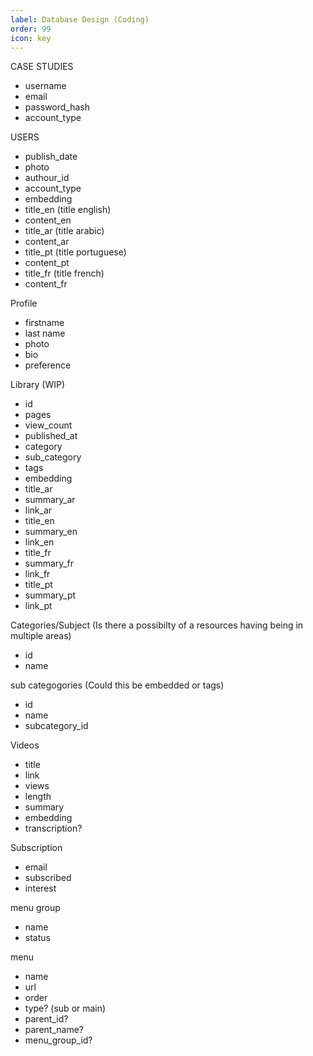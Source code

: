```yaml
---
label: Database Design (Coding)
order: 99
icon: key
---
```



CASE STUDIES

- username
- email
- password_hash
- account_type

USERS

- publish_date
- photo
- authour_id
- account_type
- embedding
- title_en (title english)
- content_en
- title_ar  (title arabic)
- content_ar
- title_pt (title portuguese)
- content_pt
- title_fr (title french)
- content_fr

Profile

- firstname
- last name
- photo
- bio
- preference


Library (WIP)
- id
- pages
- view_count
- published_at
- category
- sub_category
- tags
- embedding
- title_ar
- summary_ar
- link_ar
- title_en
- summary_en
- link_en
- title_fr
- summary_fr
- link_fr
- title_pt
- summary_pt
- link_pt


Categories/Subject (Is there a possibilty of a resources having being in multiple areas)
- id
- name


sub categogories (Could this be embedded or tags)
- id
- name
- subcategory_id


Videos

- title
- link
- views
- length
- summary
- embedding
- transcription?


Subscription

- email
- subscribed
- interest


menu group

- name
- status

menu

- name
- url
- order
- type? (sub or main)
- parent_id?
- parent_name?
- menu_group_id?
